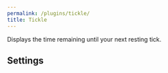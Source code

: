 ```yaml
---
permalink: /plugins/tickle/
title: Tickle
---
```


Displays the time remaining until your next resting tick.

## Settings
